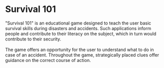 # Survival 101
 "Survival 101" is an educational game designed to teach the user basic survival skills during disasters and accidents. Such applications inform people and contribute to their literacy on the subject, which in turn would contribute to their security.
 <br>
 <br>
 The game offers an opportunity for the user to understand what to do in case of an accident. Throughout the game, strategically placed clues offer guidance on the correct course of action.

